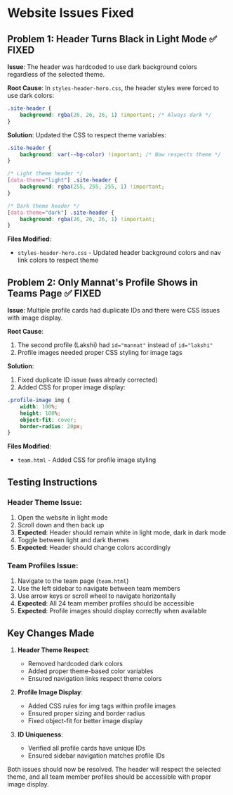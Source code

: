 # Website Issues Fixed

## Problem 1: Header Turns Black in Light Mode ✅ FIXED
**Issue**: The header was hardcoded to use dark background colors regardless of the selected theme.

**Root Cause**: In `styles-header-hero.css`, the header styles were forced to use dark colors:
```css
.site-header {
    background: rgba(26, 26, 26, 1) !important; /* Always dark */
}
```

**Solution**: Updated the CSS to respect theme variables:
```css
.site-header {
    background: var(--bg-color) !important; /* Now respects theme */
}

/* Light theme header */
[data-theme="light"] .site-header {
    background: rgba(255, 255, 255, 1) !important;
}

/* Dark theme header */
[data-theme="dark"] .site-header {
    background: rgba(26, 26, 26, 1) !important;
}
```

**Files Modified**:
- `styles-header-hero.css` - Updated header background colors and nav link colors to respect theme

## Problem 2: Only Mannat's Profile Shows in Teams Page ✅ FIXED
**Issue**: Multiple profile cards had duplicate IDs and there were CSS issues with image display.

**Root Cause**: 
1. The second profile (Lakshi) had `id="mannat"` instead of `id="lakshi"`
2. Profile images needed proper CSS styling for image tags

**Solution**: 
1. Fixed duplicate ID issue (was already corrected)
2. Added CSS for proper image display:
```css
.profile-image img {
    width: 100%;
    height: 100%;
    object-fit: cover;
    border-radius: 20px;
}
```

**Files Modified**:
- `team.html` - Added CSS for profile image styling

## Testing Instructions

### Header Theme Issue:
1. Open the website in light mode
2. Scroll down and then back up
3. **Expected**: Header should remain white in light mode, dark in dark mode
4. Toggle between light and dark themes
5. **Expected**: Header should change colors accordingly

### Team Profiles Issue:
1. Navigate to the team page (`team.html`)
2. Use the left sidebar to navigate between team members
3. Use arrow keys or scroll wheel to navigate horizontally
4. **Expected**: All 24 team member profiles should be accessible
5. **Expected**: Profile images should display correctly when available

## Key Changes Made

1. **Header Theme Respect**: 
   - Removed hardcoded dark colors
   - Added proper theme-based color variables
   - Ensured navigation links respect theme colors

2. **Profile Image Display**:
   - Added CSS rules for img tags within profile images
   - Ensured proper sizing and border radius
   - Fixed object-fit for better image display

3. **ID Uniqueness**:
   - Verified all profile cards have unique IDs
   - Ensured sidebar navigation matches profile IDs

Both issues should now be resolved. The header will respect the selected theme, and all team member profiles should be accessible with proper image display.
